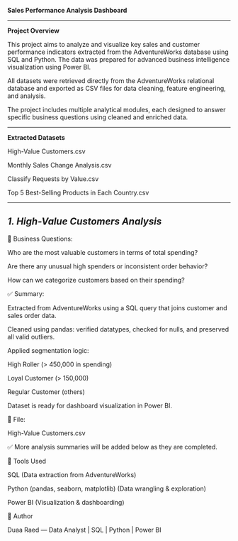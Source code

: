 **Sales Performance Analysis Dashboard**

---
**Project Overview**

This project aims to analyze and visualize key sales and customer performance indicators extracted from the AdventureWorks database using SQL and Python. The data was prepared for advanced business intelligence visualization using Power BI.

All datasets were retrieved directly from the AdventureWorks relational database and exported as CSV files for data cleaning, feature engineering, and analysis.

The project includes multiple analytical modules, each designed to answer specific business questions using cleaned and enriched data.

---
**Extracted Datasets**

High-Value Customers.csv

Monthly Sales Change Analysis.csv

Classify Requests by Value.csv

Top 5 Best-Selling Products in Each Country.csv

-------

*1. High-Value Customers Analysis*
----
🎯 Business Questions:

Who are the most valuable customers in terms of total spending?

Are there any unusual high spenders or inconsistent order behavior?

How can we categorize customers based on their spending?

✅ Summary:

Extracted from AdventureWorks using a SQL query that joins customer and sales order data.

Cleaned using pandas: verified datatypes, checked for nulls, and preserved all valid outliers.

Applied segmentation logic:

High Roller (> 450,000 in spending)

Loyal Customer (> 150,000)

Regular Customer (others)

Dataset is ready for dashboard visualization in Power BI.

📂 File:

High-Value Customers.csv

✅ More analysis summaries will be added below as they are completed.

🧠 Tools Used

SQL (Data extraction from AdventureWorks)

Python (pandas, seaborn, matplotlib) (Data wrangling & exploration)

Power BI (Visualization & dashboarding)

📝 Author

Duaa Raed — Data Analyst | SQL | Python | Power BI

